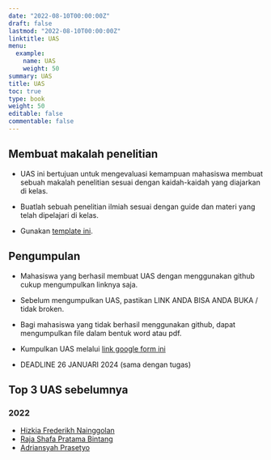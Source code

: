 ```yaml
---
date: "2022-08-10T00:00:00Z"
draft: false
lastmod: "2022-08-10T00:00:00Z"
linktitle: UAS
menu:
  example:
    name: UAS
    weight: 50
summary: UAS
title: UAS
toc: true
type: book
weight: 50
editable: false
commentable: false
---
```


## Membuat makalah penelitian

- UAS ini bertujuan untuk mengevaluasi kemampuan mahasiswa membuat sebuah makalah penelitian sesuai dengan kaidah-kaidah yang diajarkan di kelas.

- Buatlah sebuah penelitian ilmiah sesuai dengan guide dan materi yang telah dipelajari di kelas.

- Gunakan [template ini](https://1drv.ms/f/s!AjelszXKKcmsheUiQlirP5wEFu8ZVA?e=EBei3L).

## Pengumpulan

- Mahasiswa yang berhasil membuat UAS dengan menggunakan github cukup mengumpulkan linknya saja.

- Sebelum mengumpulkan UAS, pastikan LINK ANDA BISA ANDA BUKA / tidak broken.

- Bagi mahasiswa yang tidak berhasil menggunakan github, dapat mengumpulkan file dalam bentuk word atau pdf.

- Kumpulkan UAS melalui [link google form ini](https://forms.gle/55EFegw5VhYC5kzr8)
- DEADLINE 26 JANUARI 2024 (sama dengan tugas)

## Top 3 UAS sebelumnya

### 2022

- [Hizkia Frederikh Nainggolan](https://hizkiafree.github.io/)
- [Raja Shafa Pratama Bintang](https://rajashafa.github.io/)
- [Adriansyah Prasetyo](https://adrianpras.github.io/)